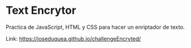 # Text Encrytor
Practica de JavaScript, HTML y CSS para hacer un enriptador de texto.

Link: https://joseduquea.github.io/challengeEncryted/
